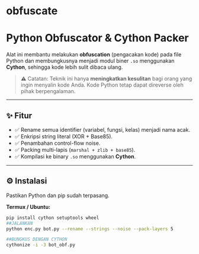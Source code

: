 # obfuscate
# Python Obfuscator & Cython Packer

Alat ini membantu melakukan **obfuscation** (pengacakan kode) pada file Python dan membungkusnya menjadi modul biner `.so` menggunakan **Cython**, sehingga kode lebih sulit dibaca ulang.

> ⚠️ Catatan: Teknik ini hanya **meningkatkan kesulitan** bagi orang yang ingin menyalin kode Anda. Kode Python tetap dapat direverse oleh pihak berpengalaman.

---

## ✨ Fitur
- ✅ Rename semua identifier (variabel, fungsi, kelas) menjadi nama acak.
- ✅ Enkripsi string literal (XOR + Base85).
- ✅ Penambahan control-flow noise.
- ✅ Packing multi-lapis (`marshal + zlib + base85`).
- ✅ Kompilasi ke binary `.so` menggunakan **Cython**.

---

## ⚙️ Instalasi

Pastikan Python dan pip sudah terpasang.

**Termux / Ubuntu:**
```bash
pip install cython setuptools wheel
##JALANKAN
python enc.py bot.py --rename --strings --noise --pack-layers 5

##BUNGKUS DENGAN CYTHON
cythonize -i -3 bot_obf.py

